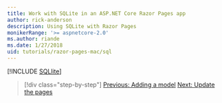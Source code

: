 ```yaml
---
title: Work with SQLite in an ASP.NET Core Razor Pages app
author: rick-anderson
description: Using SQLite with Razor Pages
monikerRange: '>= aspnetcore-2.0'
ms.author: riande
ms.date: 1/27/2018
uid: tutorials/razor-pages-mac/sql
---
```


[!INCLUDE [SQLlite](../../includes/RP/sql.md)]

> [!div class="step-by-step"]
> [Previous: Adding a model](xref:tutorials/razor-pages-mac/model)
> [Next: Update the pages](xref:tutorials/razor-pages-mac/da1)
